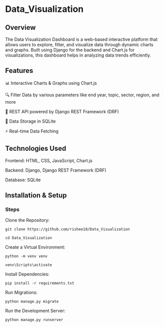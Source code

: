 # Data_Visualization

## Overview

The Data Visualization Dashboard is a web-based interactive platform that allows users to explore, filter, and visualize data through dynamic charts and graphs. Built using Django for the backend and Chart.js for visualizations, this dashboard helps in analyzing data trends efficiently.

## Features

📊 Interactive Charts & Graphs using Chart.js

🔍 Filter Data by various parameters like end year, topic, sector, region, and more

📡 REST API powered by Django REST Framework (DRF)

📂 Data Storage in SQLite

⚡ Real-time Data Fetching

## Technologies Used

Frontend: HTML, CSS, JavaScript, Chart.js

Backend: Django, Django REST Framework (DRF)

Database: SQLite

## Installation & Setup

### Steps

Clone the Repository:

```git clone https://github.com/rishee10/Data_Visualization```

```cd Data_Visualization```

Create a Virtual Environment:

```python -m venv venv```

```venv\Scripts\activate ```

Install Dependencies:

```pip install -r requirements.txt```

Run Migrations:

```python manage.py migrate```

Run the Development Server:

```python manage.py runserver```


